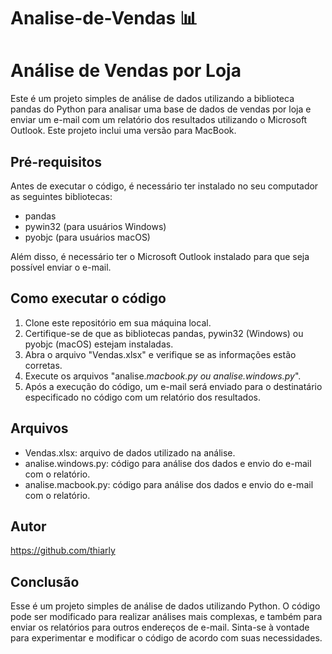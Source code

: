 # Analise-de-Vendas :bar_chart:

# Análise de Vendas por Loja

Este é um projeto simples de análise de dados utilizando a biblioteca pandas do Python para analisar uma base de dados de vendas por loja e enviar um e-mail com um relatório dos resultados utilizando o Microsoft Outlook. Este projeto inclui uma versão para MacBook.

## Pré-requisitos

Antes de executar o código, é necessário ter instalado no seu computador as seguintes bibliotecas:
- pandas
- pywin32 (para usuários Windows)
- pyobjc (para usuários macOS)

Além disso, é necessário ter o Microsoft Outlook instalado para que seja possível enviar o e-mail.

## Como executar o código

1. Clone este repositório em sua máquina local.
2. Certifique-se de que as bibliotecas pandas, pywin32 (Windows) ou pyobjc (macOS) estejam instaladas.
3. Abra o arquivo "Vendas.xlsx" e verifique se as informações estão corretas.
4. Execute os arquivos "analise.*macbook.py ou analise.windows.py*". 
5. Após a execução do código, um e-mail será enviado para o destinatário especificado no código com um relatório dos resultados.

## Arquivos

- Vendas.xlsx: arquivo de dados utilizado na análise.
- analise.windows.py: código para análise dos dados e envio do e-mail com o relatório.
- analise.macbook.py: código para análise dos dados e envio do e-mail com o relatório.

## Autor

https://github.com/thiarly

## Conclusão

Esse é um projeto simples de análise de dados utilizando Python. O código pode ser modificado para realizar análises mais complexas, e também para enviar os relatórios para outros endereços de e-mail. Sinta-se à vontade para experimentar e modificar o código de acordo com suas necessidades.
